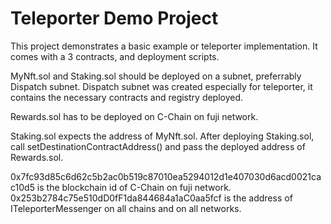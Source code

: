 # Teleporter Demo Project

This project demonstrates a basic example or teleporter implementation. It comes with a 3 contracts, and deployment scripts.

MyNft.sol and Staking.sol should be deployed on a subnet, preferrably Dispatch subnet. Dispatch subnet was created especially for teleporter, it contains the necessary contracts and registry deployed.

Rewards.sol has to be deployed on C-Chain on fuji network.

Staking.sol expects the address of MyNft.sol. After deploying Staking.sol, call setDestinationContractAddress() and pass the deployed address of Rewards.sol.

0x7fc93d85c6d62c5b2ac0b519c87010ea5294012d1e407030d6acd0021cac10d5 is the blockchain id of C-Chain on fuji network.
0x253b2784c75e510dD0fF1da844684a1aC0aa5fcf is the address of ITeleporterMessenger on all chains and on all networks.
